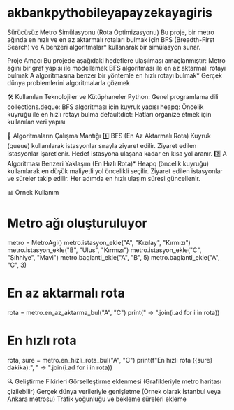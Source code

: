 # akbankpythobileyapayzekayagiris
Sürücüsüz Metro Simülasyonu (Rota Optimizasyonu)
Bu proje, bir metro ağında en hızlı ve en az aktarmalı rotaları bulmak için BFS (Breadth-First Search) ve A benzeri algoritmalar* kullanarak bir simülasyon sunar.

Proje Amacı
Bu projede aşağıdaki hedeflere ulaşılması amaçlanmıştır:
Metro ağını bir graf yapısı ile modellemek
BFS algoritması ile en az aktarmalı rotayı bulmak
A algoritmasına benzer bir yöntemle en hızlı rotayı bulmak*
Gerçek dünya problemlerini algoritmalarla çözmek

🛠 Kullanılan Teknolojiler ve Kütüphaneler
Python: Genel programlama dili
collections.deque: BFS algoritması için kuyruk yapısı
heapq: Öncelik kuyruğu ile en hızlı rotayı bulma
defaultdict: Hatları organize etmek için kullanılan veri yapısı

📌 Algoritmaların Çalışma Mantığı
1️⃣ BFS (En Az Aktarmalı Rota)
Kuyruk (queue) kullanılarak istasyonlar sırayla ziyaret edilir.
Ziyaret edilen istasyonlar işaretlenir.
Hedef istasyona ulaşana kadar en kısa yol aranır.
2️⃣ A Algoritması Benzeri Yaklaşım (En Hızlı Rota)*
Heapq (öncelik kuyruğu) kullanılarak en düşük maliyetli yol öncelikli seçilir.
Ziyaret edilen istasyonlar ve süreler takip edilir.
Her adımda en hızlı ulaşım süresi güncellenir.

📊 Örnek Kullanım
# Metro ağı oluşturuluyor
metro = MetroAgi()
metro.istasyon_ekle("A", "Kızılay", "Kırmızı")
metro.istasyon_ekle("B", "Ulus", "Kırmızı")
metro.istasyon_ekle("C", "Sıhhiye", "Mavi")
metro.baglanti_ekle("A", "B", 5)
metro.baglanti_ekle("A", "C", 3)

# En az aktarmalı rota
rota = metro.en_az_aktarma_bul("A", "C")
print(" -> ".join(i.ad for i in rota))

# En hızlı rota
rota, sure = metro.en_hizli_rota_bul("A", "C")
print(f"En hızlı rota ({sure} dakika):", " -> ".join(i.ad for i in rota))

🔍 Geliştirme Fikirleri
Görselleştirme eklenmesi (Grafikleriyle metro haritası çizilebilir)
Gerçek dünya verileriyle genişletme (Örnek olarak İstanbul veya Ankara metrosu)
Trafik yoğunluğu ve bekleme süreleri ekleme
